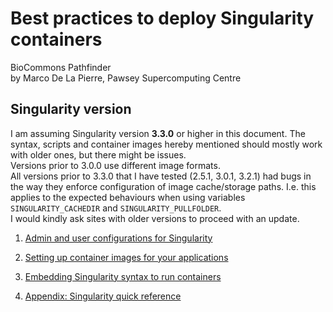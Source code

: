 # Best practices to deploy Singularity containers

BioCommons Pathfinder  
by Marco De La Pierre, Pawsey Supercomputing Centre


## Singularity version

I am assuming Singularity version **3.3.0** or higher in this document. The syntax, scripts and container images hereby mentioned should mostly work with older ones, but there might be issues.  
Versions prior to 3.0.0 use different image formats.  
All versions prior to 3.3.0 that I have tested (2.5.1, 3.0.1, 3.2.1) had bugs in the way they enforce configuration of image cache/storage paths. I.e. this applies to the expected behaviours when using variables `SINGULARITY_CACHEDIR` and `SINGULARITY_PULLFOLDER`.  
I would kindly ask sites with older versions to proceed with an update.


1. [Admin and user configurations for Singularity](Configuration.md)

2. [Setting up container images for your applications](SettingUp.md)

3. [Embedding Singularity syntax to run containers](Running.md)

4. [Appendix: Singularity quick reference](Appendix.md)
